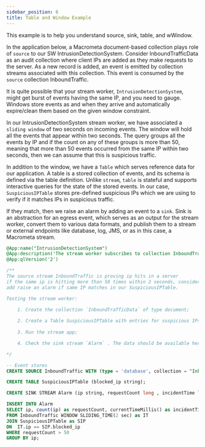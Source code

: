 ```yaml
---
sidebar_position: 6
title: Table and Window Example
---
```


This example is to help you understand source, sink, table, and wWindow.

In the application below, a Macrometa document-based collection plays role of `source` to our SW IntrusionDetectionSystem.
Consider InboundTrafficData as an audit collection where client IPs are added as they make requests to the server.
As a new record is added, an event is emitted by collection streams associated with this collection. This event is consumed by the `source` collection InboundTraffic.

It is quite possible that your stream worker, `IntrusionDetectionSystem`, might get burst of events having the same IP, and you need to gauge. Windows store events as and when they arrive and automatically expire/clean them based on the given window constraint.

In our IntrusionDetectionSystem stream worker, we have associated a `sliding window` of two seconds on incoming events. The window will hold all the events that appear within two seconds. The query groups all the events by IP and if the count on any of these groups is more than 50, meaning that more than 50 events occurred from the same IP within two seconds, then we can assume that this is suspicious traffic.

In addition to the window, we have a `Table` which serves reference data for our application. A table is a stored collection of events, and its schema is defined via the table definition. Unlike `stream`, `table` is stateful and supports interactive queries for the state of the stored events. In our case, `SuspiciousIPTable` stores pre-defined suspicious IPs which we are using to verify if it matches IPs in suspicious traffic.

If they match, then we raise an alarm by adding an event to a `sink`. Sink is an abstraction for an egress event, which serves as an output for the stream worker, convert them to various data formats, and publish them to a stream or external endpoints like database, log, JMS, or as in this case, a Macrometa stream.
  
```sql
@App:name("IntrusionDetectionSystem")
@App:description('The stream worker subscribes to collection InboundTraffic and check for suspicious inbound traffic.')
@App:qlVersion('2')

/**
The source stream InboundTraffic is proving ip hits in a server
if the same ip is hitting more than 50 times within 2 seconds, consider it as suspicious traffic
add raise an alarm if same IP matches in our SuspiciousIPTable.

Testing the stream worker:

    1. Create the collection `InboundTrafficData` of type document;
    
    2. Create a Table SuspiciousIPTable with entries for suspicious IPs 
    
    3. Run the stream app;

    4. Check the sink stream `Alarm` . The data should be available here.

*/

-- Event stores
CREATE SOURCE InboundTraffic WITH (type = 'database', collection = "InboundTrafficData", collection.type="doc" , replication.type="global", map.type='json') (ip string);

CREATE TABLE SuspiciousIPTable (blocked_ip string);

CREATE SINK STREAM Alarm (ip string, requestCount long , incidentTime long);

INSERT INTO Alarm
SELECT ip, count(ip) as requestCount, currentTimeMillis() as incidentTime
FROM InboundTraffic WINDOW SLIDING_TIME(2 sec) as IT
JOIN SuspiciousIPTable as SIP
ON  IT.ip == SIP.blocked_ip
WHERE requestCount > 50
GROUP BY ip;
```

